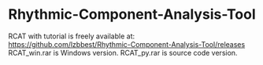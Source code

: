 # Rhythmic-Component-Analysis-Tool

RCAT with tutorial is freely available at:
https://github.com/lzbbest/Rhythmic-Component-Analysis-Tool/releases
RCAT_win.rar is Windows version.
RCAT_py.rar is source code version.
